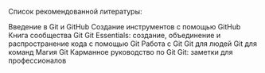 Список рекомендованной литературы:

Введение в Git и GitHub
Создание инструментов с помощью GitHub
Книга сообщества Git
Git Essentials: создание, объединение и распространение кода с помощью Git
Работа с Git
Git для людей
Git для команд
Магия Git
Карманное руководство по Git
Git: заметки для профессионалов

